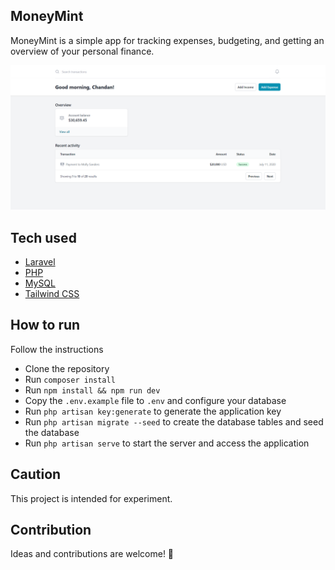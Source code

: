 ## MoneyMint

MoneyMint is a simple app for tracking expenses, budgeting, and getting an overview of your personal finance.

<p align="center">
  <img alt="MoneyMint" src="./public/images/project-screenshot.png" style="max-width: 100%;">
</p>

## Tech used

- [Laravel](https://laravel.com)
- [PHP](https://www.php.net)
- [MySQL](https://www.mysql.com)
- [Tailwind CSS](https://tailwindcss.com)

## How to run

Follow the instructions

- Clone the repository
- Run `composer install`
- Run `npm install && npm run dev`
- Copy the `.env.example` file to `.env` and configure your database
- Run `php artisan key:generate` to generate the application key
- Run `php artisan migrate --seed` to create the database tables and seed the database
- Run `php artisan serve` to start the server and access the application

## Caution

This project is intended for experiment.

## Contribution

Ideas and contributions are welcome! 🙌
